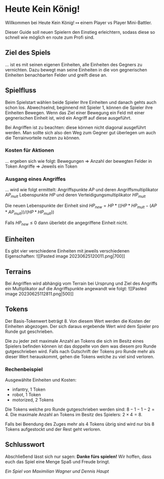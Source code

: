 # Heute Kein König!
Willkommen bei Heute Kein König!  $\mapsto$ einem Player vs Player Mini-Battler.

Dieser Guide soll neuen Spielern den Einstieg erleichtern, sodass diese so schnell wie möglich en route zum Profi sind.

## Ziel des Spiels
... ist es mit seinen eigenen Einheiten, alle Einheiten des Gegners zu vernichten. Dazu bewegt man seine Einheiten in die von gegnerischen Einheiten benachbarten Felder und greift diese an. 

## Spielfluss
Beim Spielstart wählen beide Spieler Ihre Einheiten und danach gehts auch schon los. Abwechselnd, beginnend mit Spieler 1, können die Spieler ihre Einheiten Bewegen. Wenn das Ziel einer Bewegung ein Feld mit einer gegnerischen Einheit ist, wird ein Angriff auf diese ausgeführt.

Bei Angriffen ist zu beachten: diese können nicht diagonal ausgeführt werden. Man sollte sich also den Weg zum Gegner gut überlegen um auch die Terrainvorteile nutzen zu können.

### Kosten für Aktionen 
... ergeben sich wie folgt:
Bewegungen $\Rightarrow$ Anzahl der bewegten Felder in Token
Angriffe $\Rightarrow$ Jeweils ein Token

### Ausgang eines Angriffes
... wird wie folgt ermittelt:
Angriffspunkte $AP$ und deren Angriffsmultiplikator $AP_{mult}$
Lebenspunkte  $HP$ und deren Verteidigungsmultiplikator $HP_{mult}$

Die neuen Lebenspunkte der Einheit sind $HP_{new} = HP * ( (HP*HP_{mult}-(AP*AP_{mult})) / (HP*HP_{mult}) )$

Falls $HP_{new}\leq0$ dann überlebt die angegriffene Einheit nicht.

## Einheiten
Es gibt vier verschiedene Einheiten mit jeweils verschiedenen Eigenschaften:
![[Pasted image 20230625120011.png|700]]

## Terrains
Bei Angriffen wird abhängig vom Terrain bei Ursprung und Ziel des Angriffs ein Multiplikator auf die Angriffspunkte angewandt wie folgt:
![[Pasted image 20230625112811.png|500]]

## Tokens
Der Basis-Tokenwert beträgt 8. Von diesem Wert werden die Kosten der Einheiten abgezogen. Der sich daraus ergebende Wert wird dem Spieler pro Runde gut geschrieben.

Die zu jeder zeit maximale Anzahl an Tokens die sich im Besitz eines Spielers befinden können ist das doppelte von dem was diesem pro Runde gutgeschrieben wird. Falls nach Gutschrift der Tokens pro Runde mehr als dieser Wert herauskommt, gehen die Tokens welche zu viel sind verloren.

### Rechenbeispiel
Ausgewählte Einheiten und Kosten:
- infantry, 1 Token
- robot, 1 Token
- motorized, 2 Tokens

Die Tokens welche pro Runde gutgeschrieben werden sind: $8-1-1-2=4$.
Die maximale Anzahl an Tokens im Besitz des Spielers: $2\times 4=8$.

Falls bei Beendung des Zuges mehr als 4 Tokens übrig sind wird nur bis 8 Tokens aufgestockt und der Rest geht verloren.

## Schlusswort
Abschließend lässt sich nur sagen: **Danke fürs spielen!**
Wir hoffen, dass euch das Spiel eine Menge Spaß und Freude bringt.




_Ein Spiel von Maximilian Wagner und Dennis Haupt_

